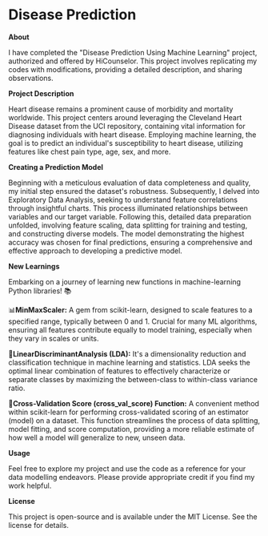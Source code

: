 # Disease Prediction	

**About**

I have completed the "Disease Prediction Using Machine Learning" project, authorized and offered by HiCounselor. This project involves replicating my codes with modifications, providing a detailed description, and sharing observations.

**Project Description**

Heart disease remains a prominent cause of morbidity and mortality worldwide. This project centers around leveraging the Cleveland Heart Disease dataset from the UCI repository, containing vital information for diagnosing individuals with heart disease. Employing machine learning, the goal is to predict an individual's susceptibility to heart disease, utilizing features like chest pain type, age, sex, and more.

**Creating a Prediction Model**

Beginning with a meticulous evaluation of data completeness and quality, my initial step ensured the dataset's robustness. Subsequently, I delved into Exploratory Data Analysis, seeking to understand feature correlations through insightful charts. This process illuminated relationships between variables and our target variable. Following this, detailed data preparation unfolded, involving feature scaling, data splitting for training and testing, and constructing diverse models. The model demonstrating the highest accuracy was chosen for final predictions, ensuring a comprehensive and effective approach to developing a predictive model.

**New Learnings**

Embarking on a journey of learning new functions in machine-learning Python libraries! 📚

📊**MinMaxScaler:** A gem from scikit-learn, designed to scale features to a specified range, typically between 0 and 1. Crucial for many ML algorithms, ensuring all features contribute equally to model training, especially when they vary in scales or units.

🌟**LinearDiscriminantAnalysis (LDA):** It's a dimensionality reduction and classification technique in machine learning and statistics.  LDA seeks the optimal linear combination of features to effectively characterize or separate classes by maximizing the between-class to within-class variance ratio.

🔄**Cross-Validation Score (cross_val_score) Function:** A convenient method within scikit-learn for performing cross-validated scoring of an estimator (model) on a dataset. This function streamlines the process of data splitting, model fitting, and score computation, providing a more reliable estimate of how well a model will generalize to new, unseen data.


**Usage**

Feel free to explore my project and use the code as a reference for your data modelling endeavors. Please provide appropriate credit if you find my work helpful.

**License**

This project is open-source and is available under the MIT License. See the license for details.
